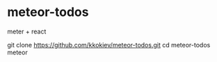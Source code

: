 # meteor-todos

meter + react 

git clone https://github.com/kkokiev/meteor-todos.git
cd meteor-todos
meteor
